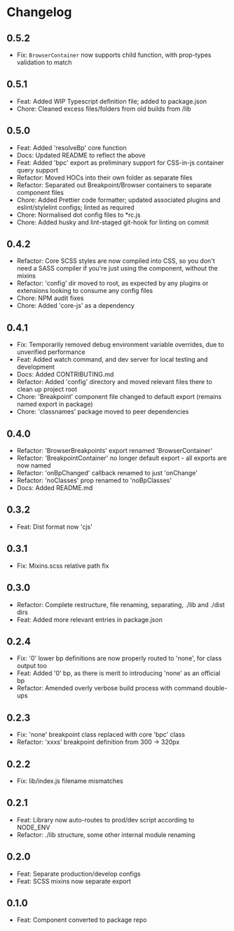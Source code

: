 # Changelog

## 0.5.2

- Fix: `BrowserContainer` now supports child function, with prop-types validation to match

## 0.5.1

- Feat: Added WIP Typescript definition file; added to package.json
- Chore: Cleaned excess files/folders from old builds from /lib

## 0.5.0

- Feat: Added 'resolveBp' core function
- Docs: Updated README to reflect the above
- Feat: Added 'bpc' export as preliminary support for CSS-in-js container query support
- Refactor: Moved HOCs into their own folder as separate files
- Refactor: Separated out Breakpoint/Browser containers to separate component files
- Chore: Added Prettier code formatter; updated associated plugins and eslint/stylelint configs; linted as required
- Chore: Normalised dot config files to \*rc.js
- Chore: Added husky and lint-staged git-hook for linting on commit

## 0.4.2

- Refactor: Core SCSS styles are now compiled into CSS, so you don't need a SASS compiler if you're just using the component, without the mixins
- Refactor: 'config' dir moved to root, as expected by any plugins or extensions looking to consume any config files
- Chore: NPM audit fixes
- Chore: Added 'core-js' as a dependency

## 0.4.1

- Fix: Temporarily removed debug environment variable overrides, due to unverified performance
- Feat: Added watch command, and dev server for local testing and development
- Docs: Added CONTRIBUTING.md
- Refactor: Added 'config' directory and moved relevant files there to clean up project root
- Chore: 'Breakpoint' component file changed to default export (remains named export in package)
- Chore: 'classnames' package moved to peer dependencies

## 0.4.0

- Refactor: 'BrowserBreakpoints' export renamed 'BrowserContainer'
- Refactor: 'BreakpointContainer' no longer default export - all exports are now named
- Refactor: 'onBpChanged' callback renamed to just 'onChange'
- Refactor: 'noClasses' prop renamed to 'noBpClasses'
- Docs: Added README.md

## 0.3.2

- Feat: Dist format now 'cjs'

## 0.3.1

- Fix: Mixins.scss relative path fix

## 0.3.0

- Refactor: Complete restructure, file renaming, separating, ./lib and ./dist dirs
- Feat: Added more relevant entries in package.json

## 0.2.4

- Fix: '0' lower bp definitions are now properly routed to 'none', for <Bpc/> class output too
- Feat: Added '0' bp, as there is merit to introducing 'none' as an official bp
- Refactor: Amended overly verbose build process with command double-ups

## 0.2.3

- Fix: 'none' breakpoint class replaced with core 'bpc' class
- Refactor: 'xxxs' breakpoint definition from 300 -> 320px

## 0.2.2

- Fix: lib/index.js filename mismatches

## 0.2.1

- Feat: Library now auto-routes to prod/dev script according to NODE_ENV
- Refactor: ./lib structure, some other internal module renaming

## 0.2.0

- Feat: Separate production/develop configs
- Feat: SCSS mixins now separate export

## 0.1.0

- Feat: Component converted to package repo
